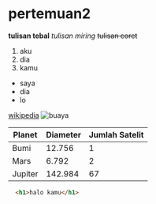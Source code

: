 # pertemuan2

**tulisan tebal**
_tulisan miring_
~~tulisan coret~~

1. aku
2. dia
3. kamu

- saya
- dia
- lo

[wikipedia](https://www.wikipedia.org/)
![buaya](https://asset.kompas.com/crops/_lnTEzkJGbrAnZdEkj8OFValMFc=/0x0:780x520/1200x800/data/photo/2019/04/01/1894150438.jpg)

| Planet  | Diameter | Jumlah Satelit |
| ------- | -------- | -------------- |
| Bumi    | 12.756   | 1              |
| Mars    | 6.792    | 2              |
| Jupiter | 142.984  | 67             |

```html
  <h1>halo kamu</h1>
```
